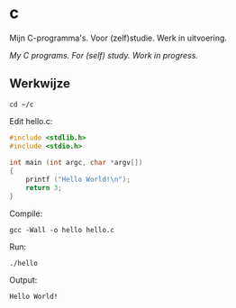 # c

Mijn C-programma's.
Voor (zelf)studie. Werk in uitvoering.

*My C programs. For (self) study. Work in progress.*

## Werkwijze

```console
cd ~/c
```

Edit hello.c:

```c
#include <stdlib.h>
#include <stdio.h>
 
int main (int argc, char *argv[])
{
    printf ("Hello World!\n");
    return 3;
}
```

Compile:

```console
gcc -Wall -o hello hello.c
```

Run:

```console
./hello
```

Output:

```console
Hello World!
```
